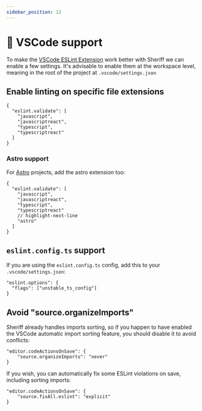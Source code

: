 ```yaml
---
sidebar_position: 12
---
```


# 🚀 VSCode support

To make the [VSCode ESLint Extension](https://marketplace.visualstudio.com/items?itemName=dbaeumer.vscode-eslint) work better with Sheriff we can enable a few settings. It's advisable to enable them at the workspace level, meaning in the root of the project at `.vscode/settings.json`

## Enable linting on specific file extensions

```JSONC title=".vscode/settings.json"
{
  "eslint.validate": [
    "javascript",
    "javascriptreact",
    "typescript",
    "typescriptreact"
  ]
}
```

### Astro support

For [Astro](https://astro.build/) projects, add the astro extension too:

```JSONC title=".vscode/settings.json"
{
  "eslint.validate": [
    "javascript",
    "javascriptreact",
    "typescript",
    "typescriptreact"
    // highlight-next-line
    "astro"
  ]
}
```

## `eslint.config.ts` support

If you are using the `eslint.config.ts` config, add this to your `.vscode/settings.json`:

```JSONC title=".vscode/settings.json"
"eslint.options": {
  "flags": ["unstable_ts_config"]
}
```

## Avoid "source.organizeImports"

Sheriff already handles imports sorting, so if you happen to have enabled the VSCode automatic import sorting feature, you should disable it to avoid conflicts:

```JSONC title=".vscode/settings.json"
"editor.codeActionsOnSave": {
    "source.organizeImports": "never"
}
```

If you wish, you can automatically fix some ESLint violations on save, including sorting imports:

```JSONC title=".vscode/settings.json"
"editor.codeActionsOnSave": {
    "source.fixAll.eslint": "explicit"
}
```
